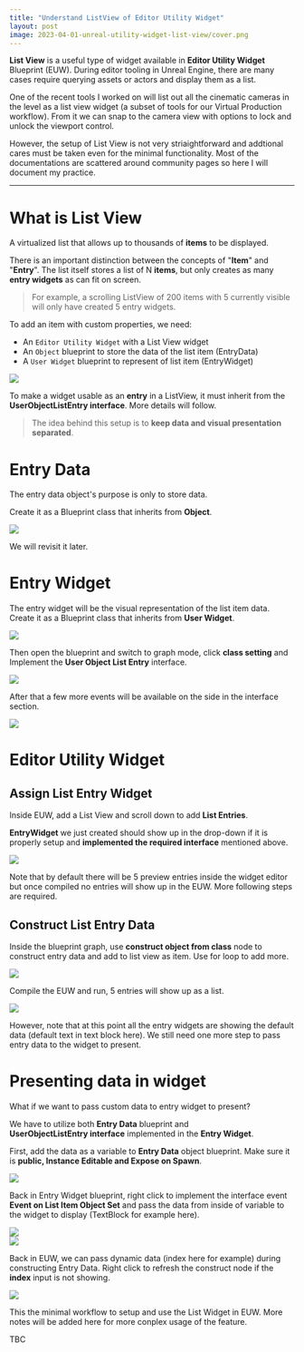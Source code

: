 ```yaml
---
title: "Understand ListView of Editor Utility Widget"
layout: post
image: 2023-04-01-unreal-utility-widget-list-view/cover.png
---
```


**List View** is a useful type of widget available in **Editor Utility Widget** Blueprint (EUW). During editor tooling in Unreal Engine, there are many cases require querying assets or actors and display them as a list. 

One of the recent tools I worked on will list out all the cinematic cameras in the level as a list view widget (a subset of tools for our Virtual Production workflow). From it we can snap to the camera view with options to lock and unlock the viewport control. 

However, the setup of List View is not very striaightforward and addtional cares must be taken even for the minimal functionality. Most of the documentations are scattered around community pages so here I will document my practice.

---

# What is List View

A virtualized list that allows up to thousands of **items** to be displayed.

There is an important distinction between the concepts of "**Item**" and "**Entry**". The list itself stores a list of N **items**, but only creates as many **entry widgets** as can fit on screen.

> For example, a scrolling ListView of 200 items with 5 currently visible will only have created 5 entry widgets.

To add an item with custom properties, we need:

- An ```Editor Utility Widget``` with a List View widget
- An ```Object``` blueprint to store the data of the list item (EntryData)
- A ```User Widget``` blueprint to represent of list item (EntryWidget)

<img src="{{ site.url }}/images\2023-04-01-unreal-utility-widget-list-view\Screenshot_4.png" style="display:block; margin:auto;">

To make a widget usable as an **entry** in a ListView, it must inherit from the **UserObjectListEntry interface**. More details will follow.

> The idea behind this setup is to **keep data and visual presentation separated**.

# Entry Data

The entry data object's purpose is only to store data. 

Create it as a Blueprint class that inherits from **Object**.

<img src="{{ site.url }}/images\2023-04-01-unreal-utility-widget-list-view\Screenshot_5_0.png" style="display:block; margin:auto;">

We will revisit it later.

# Entry Widget

The entry widget will be the visual representation of the list item data. Create it as a Blueprint class that inherits from **User Widget**.

<img src="{{ site.url }}/images\2023-04-01-unreal-utility-widget-list-view\Screenshot_5.png" style="display:block; margin:auto;">

Then open the blueprint and switch to graph mode, click **class setting** and Implement the **User Object List Entry** interface.

<img src="{{ site.url }}/images\2023-04-01-unreal-utility-widget-list-view\Screenshot_3.png" style="display:block; margin:auto;">

After that a few more events will be available on the side in the interface section.

<img src="{{ site.url }}/images\2023-04-01-unreal-utility-widget-list-view\Screenshot_7.png" style="display:block; margin:auto;">

# Editor Utility Widget

## Assign List Entry Widget

Inside EUW, add a List View and scroll down to add **List Entries**.

**EntryWidget** we just created should show up in the drop-down if it is properly setup and **implemented the required interface** mentioned above.

<img src="{{ site.url }}/images\2023-04-01-unreal-utility-widget-list-view\Screenshot_9.png" style="display:block; margin:auto;">

Note that by default there will be 5 preview entries inside the widget editor but once compiled no entries will show up in the EUW. More following steps are required.

## Construct List Entry Data

Inside the blueprint graph, use **construct object from class** node to construct entry data and add to list view as item. Use for loop to add more.

<img src="{{ site.url }}/images\2023-04-01-unreal-utility-widget-list-view\Screenshot_12_1.png" style="display:block; margin:auto;">

Compile the EUW and run, 5 entries will show up as a list.

<img src="{{ site.url }}/images\2023-04-01-unreal-utility-widget-list-view\Screenshot_14.png" style="display:block; margin:auto;">

However, note that at this point all the entry widgets are showing the default data (default text in text block here). We still need one more step to pass entry data to the widget to present.

# Presenting data in widget

What if we want to pass custom data to entry widget to present?

We have to utilize both **Entry Data** blueprint and  
**UserObjectListEntry interface** implemented in the **Entry Widget**.

First, add the data as a variable to **Entry Data** object blueprint. Make sure it is **public, Instance Editable and Expose on Spawn**.

<img src="{{ site.url }}/images\2023-04-01-unreal-utility-widget-list-view\Screenshot_10.png" style="display:block; margin:auto;">

Back in Entry Widget blueprint, right click to implement the interface event **Event on List Item Object Set** and pass the data from inside of variable to the widget to display (TextBlock for example here).

<img src="{{ site.url }}/images\2023-04-01-unreal-utility-widget-list-view\Screenshot_8.png" style="display:block; margin:auto;">

<img src="{{ site.url }}/images\2023-04-01-unreal-utility-widget-list-view\Screenshot_11.png" style="display:block; margin:auto;">

Back in EUW, we can pass dynamic data (index here for example) during constructing Entry Data. Right click to refresh the construct node if the **index** input is not showing.

<img src="{{ site.url }}/images\2023-04-01-unreal-utility-widget-list-view\Screenshot_13.png" style="display:block; margin:auto;">

This the minimal workflow to setup and use the List Widget in EUW. More notes will be added here for more conplex usage of the feature.

TBC